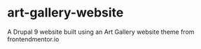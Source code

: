 # art-gallery-website
A Drupal 9 website built using an Art Gallery website theme from frontendmentor.io
